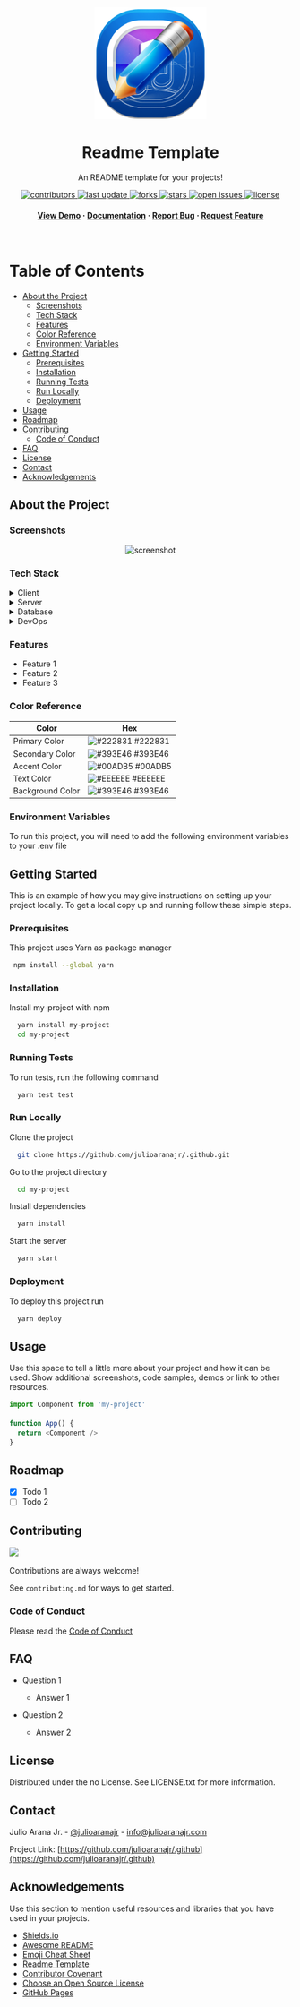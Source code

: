<div align="center">

  <img src="assets/logo.png" alt="logo" width="200" height="auto" />
  <h1>Readme Template</h1>
  
  <p>
    An README template for your projects!
  </p>

<p>
  <a href="https://github.com/julioaranajr/.github/graphs/contributors">
    <img src="https://img.shields.io/github/contributors/julioaranajr/.github" alt="contributors" />
  </a>
  <a href="">
    <img src="https://img.shields.io/github/last-commit/julioaranajr/.github" alt="last update" />
  </a>
  <a href="https://github.com/julioaranajr/.github/network/members">
    <img src="https://img.shields.io/github/forks/julioaranajr/.github" alt="forks" />
  </a>
  <a href="https://github.com/julioaranajr/.github/stargazers">
    <img src="https://img.shields.io/github/stars/julioaranajr/.github" alt="stars" />
  </a>
  <a href="https://github.com/julioaranajr/.github/issues/">
    <img src="https://img.shields.io/github/issues/julioaranajr/.github" alt="open issues" />
  </a>
  <a href="https://github.com/julioaranajr/.github/blob/master/LICENSE">
    <img src="https://img.shields.io/github/license/julioaranajr/.github.svg" alt="license" />
  </a>
</p>
   
<h4>
    <a href="https://github.com/julioaranajr/.github/">View Demo</a>
  <span> · </span>
    <a href="https://github.com/julioaranajr/.github">Documentation</a>
  <span> · </span>
    <a href="https://github.com/julioaranajr/.github/issues/">Report Bug</a>
  <span> · </span>
    <a href="https://github.com/julioaranajr/.github/issues/">Request Feature</a>
  </h4>
</div>

<br />

# Table of Contents

- [About the Project](#star2-about-the-project)
  * [Screenshots](#camera-screenshots)
  * [Tech Stack](#space_invader-tech-stack)
  * [Features](#dart-features)
  * [Color Reference](#art-color-reference)
  * [Environment Variables](#key-environment-variables)
- [Getting Started](#toolbox-getting-started)
  * [Prerequisites](#bangbang-prerequisites)
  * [Installation](#gear-installation)
  * [Running Tests](#test_tube-running-tests)
  * [Run Locally](#running-run-locally)
  * [Deployment](#triangular_flag_on_post-deployment)
- [Usage](#eyes-usage)
- [Roadmap](#compass-roadmap)
- [Contributing](#wave-contributing)
  * [Code of Conduct](#scroll-code-of-conduct)
- [FAQ](#grey_question-faq)
- [License](#warning-license)
- [Contact](#handshake-contact)
- [Acknowledgements](#gem-acknowledgements)

## About the Project

### Screenshots

<div align="center"> 
  <img src="https://placehold.co/600x400?text=Your+Screenshot+here" alt="screenshot" />
</div>

### Tech Stack

<details>
  <summary>Client</summary>
  <ul>
    <li><a href="https://www.typescriptlang.org/">Typescript</a></li>
    <li><a href="https://nextjs.org/">Next.js</a></li>
    <li><a href="https://reactjs.org/">React.js</a></li>
    <li><a href="https://tailwindcss.com/">TailwindCSS</a></li>
  </ul>
</details>

<details>
  <summary>Server</summary>
  <ul>
    <li><a href="https://www.typescriptlang.org/">Typescript</a></li>
    <li><a href="https://expressjs.com/">Express.js</a></li>
    <li><a href="https://go.dev/">Golang</a></li>
    <li><a href="https://nestjs.com/">Nest.js</a></li>
    <li><a href="https://socket.io/">SocketIO</a></li>
    <li><a href="https://www.prisma.io/">Prisma</a></li>    
    <li><a href="https://www.apollographql.com/">Apollo</a></li>
    <li><a href="https://graphql.org/">GraphQL</a></li>
  </ul>
</details>

<details>
<summary>Database</summary>
  <ul>
    <li><a href="https://www.mysql.com/">MySQL</a></li>
    <li><a href="https://www.postgresql.org/">PostgreSQL</a></li>
    <li><a href="https://redis.io/">Redis</a></li>
    <li><a href="https://neo4j.com/">Neo4j</a></li>
    <li><a href="https://www.mongodb.com/">MongoDB</a></li>
  </ul>
</details>

<details>
<summary>DevOps</summary>
  <ul>
    <li><a href="https://www.docker.com/">Docker</a></li>
    <li><a href="https://www.jenkins.io/">Jenkins</a></li>
    <li><a href="https://circleci.com/">CircleCLI</a></li>
  </ul>
</details>

### Features

- Feature 1
- Feature 2
- Feature 3

### Color Reference

| Color             | Hex                                                                |
| ----------------- | ------------------------------------------------------------------ |
| Primary Color | ![#222831](https://via.placeholder.com/10/222831?text=+) #222831 |
| Secondary Color | ![#393E46](https://via.placeholder.com/10/393E46?text=+) #393E46 |
| Accent Color | ![#00ADB5](https://via.placeholder.com/10/00ADB5?text=+) #00ADB5 |
| Text Color | ![#EEEEEE](https://via.placeholder.com/10/EEEEEE?text=+) #EEEEEE |
| Background Color | ![#393E46](https://via.placeholder.com/10/393E46?text=+) #393E46 |

### Environment Variables

To run this project, you will need to add the following environment variables to your .env file

## Getting Started

This is an example of how you may give instructions on setting up your project locally. To get a local copy up and running follow these simple steps.

### Prerequisites

This project uses Yarn as package manager

```bash
 npm install --global yarn
```

### Installation

Install my-project with npm

```bash
  yarn install my-project
  cd my-project
```

### Running Tests

To run tests, run the following command

```bash
  yarn test test
```

### Run Locally

Clone the project

```bash
  git clone https://github.com/julioaranajr/.github.git
```

Go to the project directory

```bash
  cd my-project
```

Install dependencies

```bash
  yarn install
```

Start the server

```bash
  yarn start
```

### Deployment

To deploy this project run

```bash
  yarn deploy
```

## Usage

Use this space to tell a little more about your project and how it can be used. Show additional screenshots, code samples, demos or link to other resources.


```javascript
import Component from 'my-project'

function App() {
  return <Component />
}
```

## Roadmap

* [x] Todo 1
* [ ] Todo 2

## Contributing

<a href="https://github.com/julioaranajr/.github/graphs/contributors">
  <img src="https://contrib.rocks/image?repo=julioaranajr/.github" />
</a>

Contributions are always welcome!

See `contributing.md` for ways to get started.

### Code of Conduct

Please read the [Code of Conduct](CODE_OF_CONDUCT.md)


## FAQ

- Question 1

  + Answer 1

- Question 2

  + Answer 2

## License

Distributed under the no License. See LICENSE.txt for more information.

## Contact

Julio Arana Jr. - [@julioaranajr](https://twitter.com/julioaranajr) - info@julioaranajr.com

Project Link: [https://github.com/julioaranajr/.github](https://github.com/julioaranajr/.github)

## Acknowledgements

Use this section to mention useful resources and libraries that you have used in your projects.

 - [Shields.io](https://shields.io/)
 - [Awesome README](https://github.com/matiassingers/awesome-readme)
 - [Emoji Cheat Sheet](https://github.com/ikatyang/emoji-cheat-sheet/blob/master/README.md#travel--places)
 - [Readme Template](https://github.com/othneildrew/Best-README-Template)
- [Contributor Covenant](https://www.contributor-covenant.org/)
- [Choose an Open Source License](https://choosealicense.com)
- [GitHub Pages](https://pages.github.com/)
